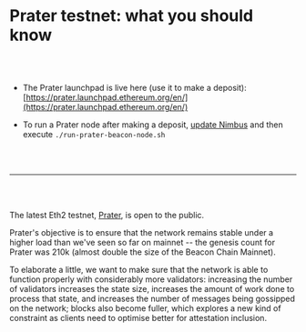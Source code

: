 # Prater testnet: what you should know

</br>
</br>


- The Prater launchpad is live here (use it to make a deposit): [https://prater.launchpad.ethereum.org/en/](https://prater.launchpad.ethereum.org/en/)

- To run a Prater node after making a deposit, [update Nimbus](./keep-updated.md)  and then execute `./run-prater-beacon-node.sh`

</br>
</br>

----------------------------------------------------------

</br>
</br>

The latest Eth2 testnet, [Prater](https://twitter.com/Butta_eth/status/1374383003011452937), is open to the public.

Prater's objective is to ensure that the network remains stable under a higher load than we've seen so far on mainnet -- the genesis count for Prater was 210k (almost double the size of the Beacon Chain Mainnet).

To elaborate a little, we want to make sure that the network is able to function properly with considerably more validators: increasing the number of validators increases the state size, increases the amount of work done to process that state, and increases the number of messages being gossipped on the network; blocks also become fuller, which explores a new kind of constraint as clients need to optimise better for attestation inclusion.






